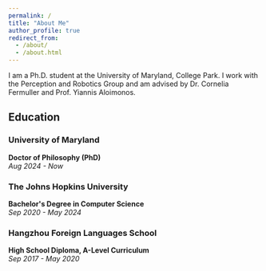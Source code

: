 ```yaml
---
permalink: /
title: "About Me"
author_profile: true
redirect_from: 
  - /about/
  - /about.html
---
```



I am a Ph.D. student at the University of Maryland, College Park. I work with the Perception and Robotics Group and am advised by Dr. Cornelia Fermuller and Prof. Yiannis Aloimonos.

## Education
### University of Maryland
**Doctor of Philosophy (PhD)**  
*Aug 2024 - Now*

### The Johns Hopkins University
**Bachelor's Degree in Computer Science**  
*Sep 2020 - May 2024*  

### Hangzhou Foreign Languages School
**High School Diploma, A-Level Curriculum**  
*Sep 2017 - May 2020*  



